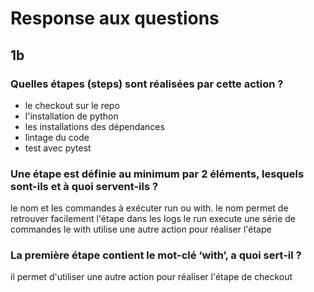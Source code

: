 # Response aux questions
## 1b
### Quelles étapes (steps) sont réalisées par cette action ?
- le checkout sur le repo
- l'installation de python
- les installations des dépendances
- lintage du code
- test avec pytest
### Une étape est définie au minimum par 2 éléments, lesquels sont-ils et à quoi servent-ils ?
le nom et les commandes à exécuter run ou with.
le nom permet de retrouver facilement l'étape dans les logs
le run execute une série de commandes
le with utilise une autre action pour réaliser l'étape
### La première étape contient le mot-clé ‘with’, a quoi sert-il ?
il permet d'utiliser une autre action pour réaliser l'étape de checkout